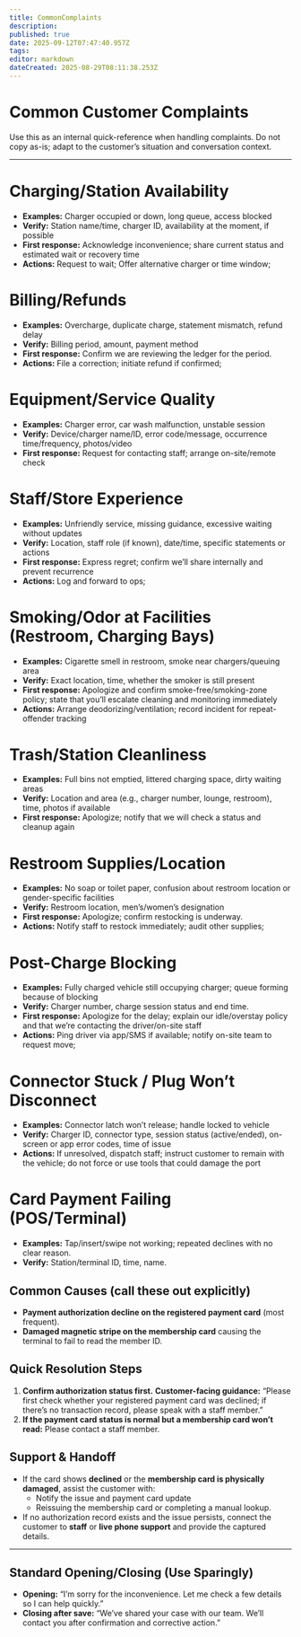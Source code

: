 ```yaml
---
title: CommonComplaints
description: 
published: true
date: 2025-09-12T07:47:40.957Z
tags: 
editor: markdown
dateCreated: 2025-08-29T08:11:38.253Z
---
```


# Common Customer Complaints

Use this as an internal quick-reference when handling complaints. Do not copy as-is; adapt to the customer’s situation and conversation context.

---

# Charging/Station Availability
* **Examples:** Charger occupied or down, long queue, access blocked
* **Verify:** Station name/time, charger ID, availability at the moment, if possible
* **First response:** Acknowledge inconvenience; share current status and estimated wait or recovery time
* **Actions:** Request to wait; Offer alternative charger or time window;

# Billing/Refunds
* **Examples:** Overcharge, duplicate charge, statement mismatch, refund delay
* **Verify:** Billing period, amount, payment method
* **First response:** Confirm we are reviewing the ledger for the period.
* **Actions:** File a correction; initiate refund if confirmed;
# Equipment/Service Quality
* **Examples:** Charger error, car wash malfunction, unstable session
* **Verify:** Device/charger name/ID, error code/message, occurrence time/frequency, photos/video
* **First response:** Request for contacting staff; arrange on-site/remote check

# Staff/Store Experience
* **Examples:** Unfriendly service, missing guidance, excessive waiting without updates
* **Verify:** Location, staff role (if known), date/time, specific statements or actions
* **First response:** Express regret; confirm we’ll share internally and prevent recurrence
* **Actions:** Log and forward to ops;

# Smoking/Odor at Facilities (Restroom, Charging Bays)
* **Examples:** Cigarette smell in restroom, smoke near chargers/queuing area
* **Verify:** Exact location, time, whether the smoker is still present
* **First response:** Apologize and confirm smoke-free/smoking-zone policy; state that you’ll escalate cleaning and monitoring immediately
* **Actions:** Arrange deodorizing/ventilation; record incident for repeat-offender tracking

# Trash/Station Cleanliness
* **Examples:** Full bins not emptied, littered charging space, dirty waiting areas
* **Verify:** Location and area (e.g., charger number, lounge, restroom), time, photos if available
* **First response:** Apologize; notify that we will check a status and cleanup again

# Restroom Supplies/Location
* **Examples:** No soap or toilet paper, confusion about restroom location or gender-specific facilities
* **Verify:** Restroom location, men’s/women’s designation
* **First response:** Apologize; confirm restocking is underway.
* **Actions:** Notify staff to restock immediately; audit other supplies;

# Post-Charge Blocking
* **Examples:** Fully charged vehicle still occupying charger; queue forming because of blocking
* **Verify:** Charger number, charge session status and end time.
* **First response:** Apologize for the delay; explain our idle/overstay policy and that we’re contacting the driver/on-site staff
* **Actions:** Ping driver via app/SMS if available; notify on-site team to request move;

# Connector Stuck / Plug Won’t Disconnect
* **Examples:** Connector latch won’t release; handle locked to vehicle
* **Verify:** Charger ID, connector type, session status (active/ended), on-screen or app error codes, time of issue
* **Actions:** If unresolved, dispatch staff; instruct customer to remain with the vehicle; do not force or use tools that could damage the port

# Card Payment Failing (POS/Terminal)

* **Examples:** Tap/insert/swipe not working; repeated declines with no clear reason.
* **Verify:** Station/terminal ID, time, name.

## Common Causes (call these out explicitly)
* **Payment authorization decline on the registered payment card** (most frequent).
* **Damaged magnetic stripe on the membership card** causing the terminal to fail to read the member ID.

## Quick Resolution Steps
1. **Confirm authorization status first.**
   **Customer-facing guidance:** “Please first check whether your registered payment card was declined; if there’s no transaction record, please speak with a staff member.”
2. **If the payment card status is normal but a membership card won’t read:**
   Please contact a staff member.

## Support & Handoff
* If the card shows **declined** or the **membership card is physically damaged**, assist the customer with:
  * Notify the issue and payment card update
  * Reissuing the membership card or completing a manual lookup.
* If no authorization record exists and the issue persists, connect the customer to **staff** or **live phone support** and provide the captured details.
  
---

## Standard Opening/Closing (Use Sparingly)
* **Opening:** “I’m sorry for the inconvenience. Let me check a few details so I can help quickly.”
* **Closing after save:** “We’ve shared your case with our team. We’ll contact you after confirmation and corrective action.”

